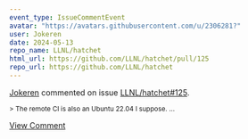 ```yaml
---
event_type: IssueCommentEvent
avatar: "https://avatars.githubusercontent.com/u/2306281?"
user: Jokeren
date: 2024-05-13
repo_name: LLNL/hatchet
html_url: https://github.com/LLNL/hatchet/pull/125
repo_url: https://github.com/LLNL/hatchet
---
```


<a href='https://github.com/Jokeren' target='_blank'>Jokeren</a> commented on issue <a href='https://github.com/LLNL/hatchet/pull/125' target='_blank'>LLNL/hatchet#125</a>.

<small>> The remote CI is also an Ubuntu 22.04 I suppose....</small>

<a href='https://github.com/LLNL/hatchet/pull/125' target='_blank'>View Comment</a>